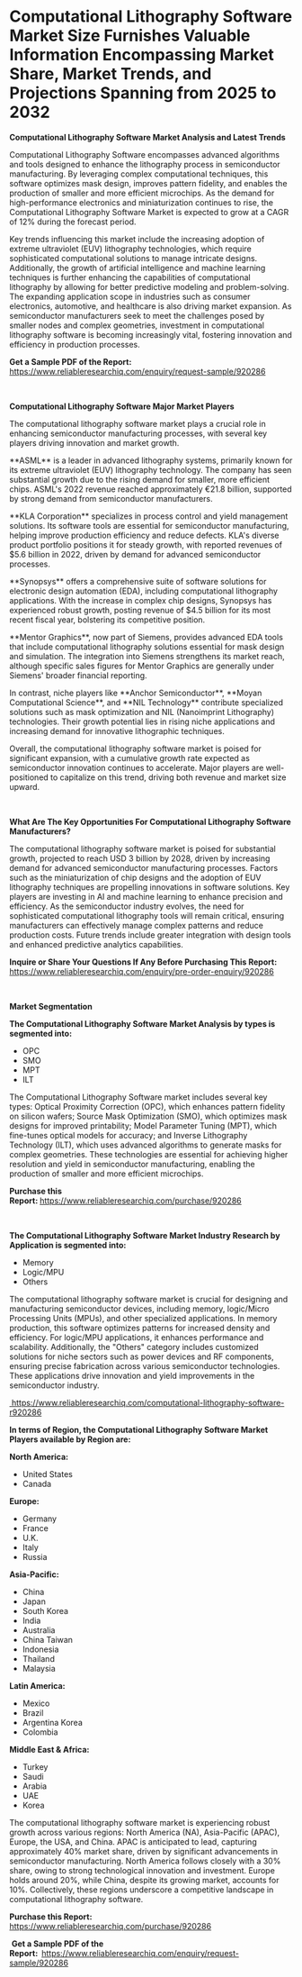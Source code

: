 <p><h1>Computational Lithography Software Market Size Furnishes Valuable Information Encompassing Market Share, Market Trends, and Projections Spanning from 2025 to 2032</h1></p><p><strong>Computational Lithography Software Market Analysis and Latest Trends</strong></p>
<p><p>Computational Lithography Software encompasses advanced algorithms and tools designed to enhance the lithography process in semiconductor manufacturing. By leveraging complex computational techniques, this software optimizes mask design, improves pattern fidelity, and enables the production of smaller and more efficient microchips. As the demand for high-performance electronics and miniaturization continues to rise, the Computational Lithography Software Market is expected to grow at a CAGR of 12% during the forecast period.</p><p>Key trends influencing this market include the increasing adoption of extreme ultraviolet (EUV) lithography technologies, which require sophisticated computational solutions to manage intricate designs. Additionally, the growth of artificial intelligence and machine learning techniques is further enhancing the capabilities of computational lithography by allowing for better predictive modeling and problem-solving. The expanding application scope in industries such as consumer electronics, automotive, and healthcare is also driving market expansion. As semiconductor manufacturers seek to meet the challenges posed by smaller nodes and complex geometries, investment in computational lithography software is becoming increasingly vital, fostering innovation and efficiency in production processes.</p></p>
<p><strong>Get a Sample PDF of the Report:&nbsp;</strong> <a href="https://www.reliableresearchiq.com/enquiry/request-sample/920286?utm_campaign=2449&utm_medium=2&utm_source=Github&utm_content=ia&utm_term=18042025&utm_id=computational-lithography-software">https://www.reliableresearchiq.com/enquiry/request-sample/920286</a></p>
<p>&nbsp;</p>
<p><strong>Computational Lithography Software Major Market Players</strong></p>
<p><p>The computational lithography software market plays a crucial role in enhancing semiconductor manufacturing processes, with several key players driving innovation and market growth.</p><p>**ASML** is a leader in advanced lithography systems, primarily known for its extreme ultraviolet (EUV) lithography technology. The company has seen substantial growth due to the rising demand for smaller, more efficient chips. ASML's 2022 revenue reached approximately €21.8 billion, supported by strong demand from semiconductor manufacturers.</p><p>**KLA Corporation** specializes in process control and yield management solutions. Its software tools are essential for semiconductor manufacturing, helping improve production efficiency and reduce defects. KLA's diverse product portfolio positions it for steady growth, with reported revenues of $5.6 billion in 2022, driven by demand for advanced semiconductor processes.</p><p>**Synopsys** offers a comprehensive suite of software solutions for electronic design automation (EDA), including computational lithography applications. With the increase in complex chip designs, Synopsys has experienced robust growth, posting revenue of $4.5 billion for its most recent fiscal year, bolstering its competitive position.</p><p>**Mentor Graphics**, now part of Siemens, provides advanced EDA tools that include computational lithography solutions essential for mask design and simulation. The integration into Siemens strengthens its market reach, although specific sales figures for Mentor Graphics are generally under Siemens' broader financial reporting.</p><p>In contrast, niche players like **Anchor Semiconductor**, **Moyan Computational Science**, and **NIL Technology** contribute specialized solutions such as mask optimization and NIL (Nanoimprint Lithography) technologies. Their growth potential lies in rising niche applications and increasing demand for innovative lithographic techniques.</p><p>Overall, the computational lithography software market is poised for significant expansion, with a cumulative growth rate expected as semiconductor innovation continues to accelerate. Major players are well-positioned to capitalize on this trend, driving both revenue and market size upward.</p></p>
<p>&nbsp;</p>
<p><strong>What Are The Key Opportunities For Computational Lithography Software Manufacturers?</strong></p>
<p><p>The computational lithography software market is poised for substantial growth, projected to reach USD 3 billion by 2028, driven by increasing demand for advanced semiconductor manufacturing processes. Factors such as the miniaturization of chip designs and the adoption of EUV lithography techniques are propelling innovations in software solutions. Key players are investing in AI and machine learning to enhance precision and efficiency. As the semiconductor industry evolves, the need for sophisticated computational lithography tools will remain critical, ensuring manufacturers can effectively manage complex patterns and reduce production costs. Future trends include greater integration with design tools and enhanced predictive analytics capabilities.</p></p>
<p><strong>Inquire or Share Your Questions If Any Before Purchasing This Report:</strong> <a href="https://www.reliableresearchiq.com/enquiry/pre-order-enquiry/920286?utm_campaign=2449&utm_medium=2&utm_source=Github&utm_content=ia&utm_term=18042025&utm_id=computational-lithography-software">https://www.reliableresearchiq.com/enquiry/pre-order-enquiry/920286</a></p>
<p>&nbsp;</p>
<p><strong>Market Segmentation</strong></p>
<p><strong>The Computational Lithography Software Market Analysis by types is segmented into:</strong></p>
<p><ul><li>OPC</li><li>SMO</li><li>MPT</li><li>ILT</li></ul></p>
<p><p>The Computational Lithography Software market includes several key types: Optical Proximity Correction (OPC), which enhances pattern fidelity on silicon wafers; Source Mask Optimization (SMO), which optimizes mask designs for improved printability; Model Parameter Tuning (MPT), which fine-tunes optical models for accuracy; and Inverse Lithography Technology (ILT), which uses advanced algorithms to generate masks for complex geometries. These technologies are essential for achieving higher resolution and yield in semiconductor manufacturing, enabling the production of smaller and more efficient microchips.</p></p>
<p><strong>Purchase this Report:&nbsp;</strong><a href="https://www.reliableresearchiq.com/purchase/920286?utm_campaign=2449&utm_medium=2&utm_source=Github&utm_content=ia&utm_term=18042025&utm_id=computational-lithography-software">https://www.reliableresearchiq.com/purchase/920286</a></p>
<p>&nbsp;</p>
<p><strong>The Computational Lithography Software Market Industry Research by Application is segmented into:</strong></p>
<p><ul><li>Memory</li><li>Logic/MPU</li><li>Others</li></ul></p>
<p><p>The computational lithography software market is crucial for designing and manufacturing semiconductor devices, including memory, logic/Micro Processing Units (MPUs), and other specialized applications. In memory production, this software optimizes patterns for increased density and efficiency. For logic/MPU applications, it enhances performance and scalability. Additionally, the "Others" category includes customized solutions for niche sectors such as power devices and RF components, ensuring precise fabrication across various semiconductor technologies. These applications drive innovation and yield improvements in the semiconductor industry.</p></p>
<p><a href="https://www.reliableresearchiq.com/computational-lithography-software-r920286?utm_campaign=2449&utm_medium=2&utm_source=Github&utm_content=ia&utm_term=18042025&utm_id=computational-lithography-software">&nbsp;https://www.reliableresearchiq.com/computational-lithography-software-r920286</a></p>
<p><strong>In terms of Region, the Computational Lithography Software Market Players available by Region are:</strong></p>
<p>
    <p> <strong> North America: </strong>
        <ul>
            <li>United States</li>
            <li>Canada</li>
        </ul>
        </p> 
    <p> <strong> Europe: </strong>
        <ul>
            <li>Germany</li>
            <li>France</li>
            <li>U.K.</li>
            <li>Italy</li>
            <li>Russia</li>
        </ul>
        </p> 
    <p> <strong> Asia-Pacific: </strong>
        <ul>
            <li>China</li>
            <li>Japan</li>
            <li>South Korea</li>
            <li>India</li>
            <li>Australia</li>
            <li>China Taiwan</li>
            <li>Indonesia</li>
            <li>Thailand</li>
            <li>Malaysia</li>
        </ul>
        </p> 
    <p> <strong> Latin America: </strong>
        <ul>
            <li>Mexico</li>
            <li>Brazil</li>
            <li>Argentina Korea</li>
            <li>Colombia</li>
        </ul>
        </p> 
    <p> <strong> Middle East & Africa: </strong>
        <ul>
            <li>Turkey</li>
            <li>Saudi</li>
            <li>Arabia</li>
            <li>UAE</li>
            <li>Korea</li>
        </ul>
    </p>
    </p>
<p><p>The computational lithography software market is experiencing robust growth across various regions: North America (NA), Asia-Pacific (APAC), Europe, the USA, and China. APAC is anticipated to lead, capturing approximately 40% market share, driven by significant advancements in semiconductor manufacturing. North America follows closely with a 30% share, owing to strong technological innovation and investment. Europe holds around 20%, while China, despite its growing market, accounts for 10%. Collectively, these regions underscore a competitive landscape in computational lithography software.</p></p>
<p><strong>Purchase this Report: </strong><a href="https://www.reliableresearchiq.com/purchase/920286?utm_campaign=2449&utm_medium=2&utm_source=Github&utm_content=ia&utm_term=18042025&utm_id=computational-lithography-software">https://www.reliableresearchiq.com/purchase/920286</a></p>
<p>&nbsp;<strong>Get a Sample PDF of the Report:&nbsp;&nbsp;</strong><a href="https://www.reliableresearchiq.com/enquiry/request-sample/920286?utm_campaign=2449&utm_medium=2&utm_source=Github&utm_content=ia&utm_term=18042025&utm_id=computational-lithography-software">https://www.reliableresearchiq.com/enquiry/request-sample/920286</a></p>
<p><strong></strong></p>
<p><p></p><p></p><p></p></p>